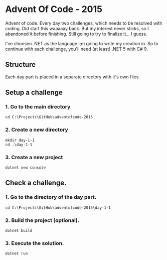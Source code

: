 # Advent Of Code - 2015

Advent of code. Every day two challenges, which needs to be resolved with coding. Did start this waaaaay back. But my interest never sticks, so I abandoned it before finishing. Still going to try to finalize it... I guess.

I've choosen .NET as the language I;m going to write my creation in. So to continue with each challenge, you'll need (at least) .NET 5 with C# 9.

## Structure

Each day part is placed in a separate directory with it's own files.

## Setup a challenge

### 1. Go to the main directory
```
cd C:\Projects\GitHub\adventofcode-2015
```

### 2. Create a new directory
```
mkdir day-1-1
cd .\day-1-1
```

### 3. Create a new project
```
dotnet new console
```

## Check a challenge.

### 1. Go to the directory of the day part.
```
cd C:\Projects\GitHub\adventofcode-2015\day-1-1
```

### 2. Build the project (optional).
```
dotnet build
```

### 3. Execute the solution.
```
dotnet run
```